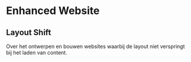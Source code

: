 # Enhanced Website

## Layout Shift
Over het ontwerpen en bouwen websites waarbij de layout niet verspringt bij het laden van content.

